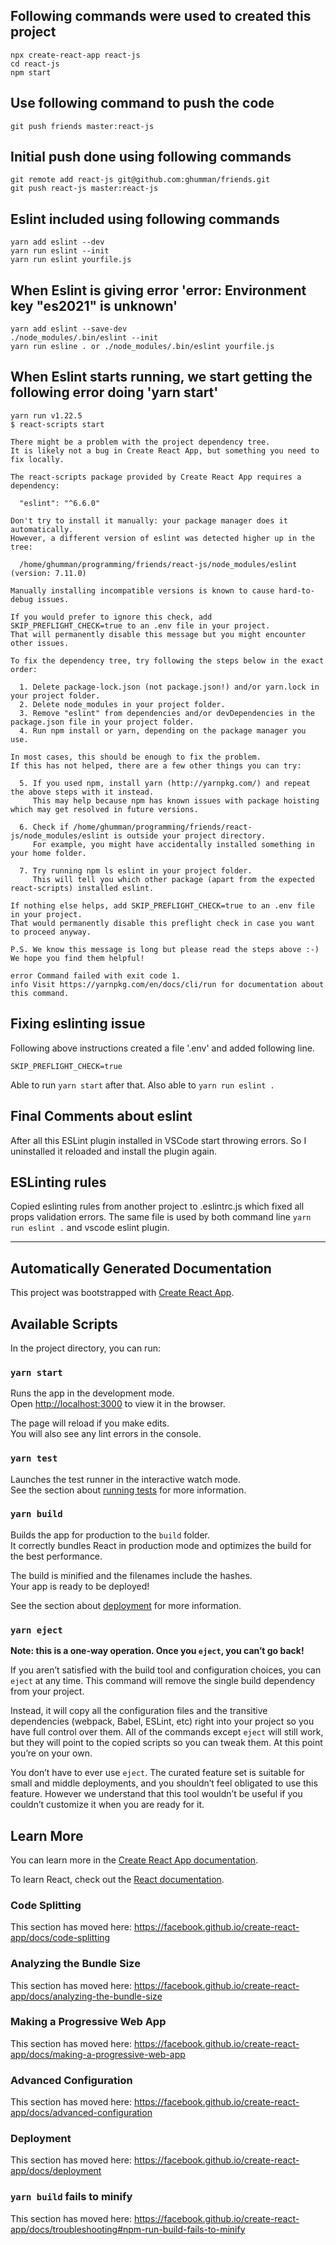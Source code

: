 ## Following commands were used to created this project
```
npx create-react-app react-js
cd react-js
npm start
```

## Use following command to push the code
```
git push friends master:react-js
```

## Initial push done using following commands
```
git remote add react-js git@github.com:ghumman/friends.git
git push react-js master:react-js
```

## Eslint included using following commands
```
yarn add eslint --dev
yarn run eslint --init
yarn run eslint yourfile.js
```

## When Eslint is giving error 'error: Environment key "es2021" is unknown'
```
yarn add eslint --save-dev
./node_modules/.bin/eslint --init
yarn run esline . or ./node_modules/.bin/eslint yourfile.js

```

## When Eslint starts running, we start getting the following error doing 'yarn start'
```
yarn run v1.22.5
$ react-scripts start

There might be a problem with the project dependency tree.
It is likely not a bug in Create React App, but something you need to fix locally.

The react-scripts package provided by Create React App requires a dependency:

  "eslint": "^6.6.0"

Don't try to install it manually: your package manager does it automatically.
However, a different version of eslint was detected higher up in the tree:

  /home/ghumman/programming/friends/react-js/node_modules/eslint (version: 7.11.0) 

Manually installing incompatible versions is known to cause hard-to-debug issues.

If you would prefer to ignore this check, add SKIP_PREFLIGHT_CHECK=true to an .env file in your project.
That will permanently disable this message but you might encounter other issues.

To fix the dependency tree, try following the steps below in the exact order:

  1. Delete package-lock.json (not package.json!) and/or yarn.lock in your project folder.
  2. Delete node_modules in your project folder.
  3. Remove "eslint" from dependencies and/or devDependencies in the package.json file in your project folder.
  4. Run npm install or yarn, depending on the package manager you use.

In most cases, this should be enough to fix the problem.
If this has not helped, there are a few other things you can try:

  5. If you used npm, install yarn (http://yarnpkg.com/) and repeat the above steps with it instead.
     This may help because npm has known issues with package hoisting which may get resolved in future versions.

  6. Check if /home/ghumman/programming/friends/react-js/node_modules/eslint is outside your project directory.
     For example, you might have accidentally installed something in your home folder.

  7. Try running npm ls eslint in your project folder.
     This will tell you which other package (apart from the expected react-scripts) installed eslint.

If nothing else helps, add SKIP_PREFLIGHT_CHECK=true to an .env file in your project.
That would permanently disable this preflight check in case you want to proceed anyway.

P.S. We know this message is long but please read the steps above :-) We hope you find them helpful!

error Command failed with exit code 1.
info Visit https://yarnpkg.com/en/docs/cli/run for documentation about this command.
```

## Fixing eslinting issue
Following above instructions created a file '.env' and added following line. 
```
SKIP_PREFLIGHT_CHECK=true
```
Able to run `yarn start` after that. Also able to `yarn run eslint .`

## Final Comments about eslint 
After all this ESLint plugin installed in VSCode start throwing errors. So I uninstalled it reloaded and install the plugin again.

## ESLinting rules
Copied eslinting rules from another project to .eslintrc.js which fixed all props validation errors. The same file is used by both command line `yarn run eslint .` and vscode eslint plugin.

---------------------------------------------------------------------------------
Automatically Generated Documentation
---------------------------------------------------------------------------------


This project was bootstrapped with [Create React App](https://github.com/facebook/create-react-app).

## Available Scripts

In the project directory, you can run:

### `yarn start`

Runs the app in the development mode.<br />
Open [http://localhost:3000](http://localhost:3000) to view it in the browser.

The page will reload if you make edits.<br />
You will also see any lint errors in the console.

### `yarn test`

Launches the test runner in the interactive watch mode.<br />
See the section about [running tests](https://facebook.github.io/create-react-app/docs/running-tests) for more information.

### `yarn build`

Builds the app for production to the `build` folder.<br />
It correctly bundles React in production mode and optimizes the build for the best performance.

The build is minified and the filenames include the hashes.<br />
Your app is ready to be deployed!

See the section about [deployment](https://facebook.github.io/create-react-app/docs/deployment) for more information.

### `yarn eject`

**Note: this is a one-way operation. Once you `eject`, you can’t go back!**

If you aren’t satisfied with the build tool and configuration choices, you can `eject` at any time. This command will remove the single build dependency from your project.

Instead, it will copy all the configuration files and the transitive dependencies (webpack, Babel, ESLint, etc) right into your project so you have full control over them. All of the commands except `eject` will still work, but they will point to the copied scripts so you can tweak them. At this point you’re on your own.

You don’t have to ever use `eject`. The curated feature set is suitable for small and middle deployments, and you shouldn’t feel obligated to use this feature. However we understand that this tool wouldn’t be useful if you couldn’t customize it when you are ready for it.

## Learn More

You can learn more in the [Create React App documentation](https://facebook.github.io/create-react-app/docs/getting-started).

To learn React, check out the [React documentation](https://reactjs.org/).

### Code Splitting

This section has moved here: https://facebook.github.io/create-react-app/docs/code-splitting

### Analyzing the Bundle Size

This section has moved here: https://facebook.github.io/create-react-app/docs/analyzing-the-bundle-size

### Making a Progressive Web App

This section has moved here: https://facebook.github.io/create-react-app/docs/making-a-progressive-web-app

### Advanced Configuration

This section has moved here: https://facebook.github.io/create-react-app/docs/advanced-configuration

### Deployment

This section has moved here: https://facebook.github.io/create-react-app/docs/deployment

### `yarn build` fails to minify

This section has moved here: https://facebook.github.io/create-react-app/docs/troubleshooting#npm-run-build-fails-to-minify

